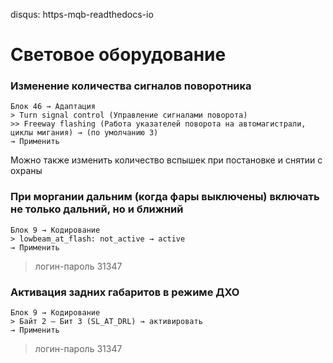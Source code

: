 disqus: https-mqb-readthedocs-io
# Световое оборудование

### Изменение количества сигналов поворотника

```
Блок 46 → Адаптация
> Turn signal control (Управление сигналами поворота)
>> Freeway flashing (Работа указателей поворота на автомагистрали, циклы мигания) → (по умолчанию 3)
→ Применить
```

Можно также изменить количество вспышек при постановке и снятии с охраны

### При моргании дальним (когда фары выключены) включать не только дальний, но и ближний

```
Блок 9 → Кодирование
> lowbeam_at_flash: not_active → active
→ Применить
``` 

> логин-пароль 31347	

### Активация задних габаритов в режиме ДХО

```
Блок 9 → Кодирование
> Байт 2 – Бит 3 (SL_AT_DRL) → активировать
→ Применить
``` 

> логин-пароль 31347	
